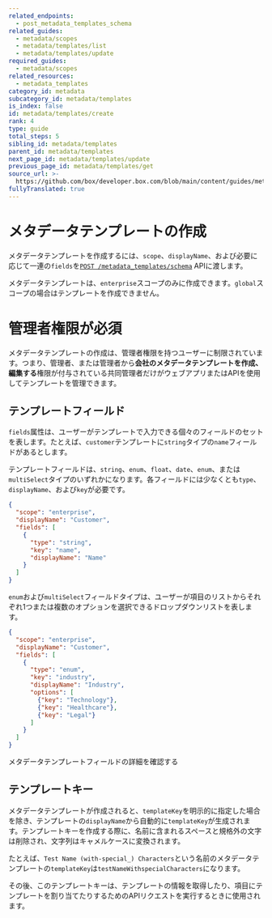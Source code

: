 ```yaml
---
related_endpoints:
  - post_metadata_templates_schema
related_guides:
  - metadata/scopes
  - metadata/templates/list
  - metadata/templates/update
required_guides:
  - metadata/scopes
related_resources:
  - metadata_templates
category_id: metadata
subcategory_id: metadata/templates
is_index: false
id: metadata/templates/create
rank: 4
type: guide
total_steps: 5
sibling_id: metadata/templates
parent_id: metadata/templates
next_page_id: metadata/templates/update
previous_page_id: metadata/templates/get
source_url: >-
  https://github.com/box/developer.box.com/blob/main/content/guides/metadata/templates/create.md
fullyTranslated: true
---
```

# メタデータテンプレートの作成

メタデータテンプレートを作成するには、`scope`、`displayName`、および必要に応じて一連の`fields`を[`POST /metadata_templates/schema`][e_create_template] APIに渡します。

<Samples id="post_metadata_templates_schema">

</Samples>

<Message notice>

メタデータテンプレートは、`enterprise`スコープのみに作成できます。`global`スコープの場合はテンプレートを作成できません。

</Message>

<Message warning>

# 管理者権限が必須

メタデータテンプレートの作成は、管理者権限を持つユーザーに制限されています。つまり、管理者、または管理者から**会社のメタデータテンプレートを作成、編集する**権限が付与されている共同管理者だけがウェブアプリまたはAPIを使用してテンプレートを管理できます。

</Message>

## テンプレートフィールド

`fields`属性は、ユーザーがテンプレートで入力できる個々のフィールドのセットを表します。たとえば、`customer`テンプレートに`string`タイプの`name`フィールドがあるとします。

テンプレートフィールドは、`string`、`enum`、`float`、`date`、`enum`、または`multiSelect`タイプのいずれかになります。各フィールドには少なくとも`type`、`displayName`、および`key`が必要です。

```json
{
  "scope": "enterprise",
  "displayName": "Customer",
  "fields": [
    {
      "type": "string",
      "key": "name",
      "displayName": "Name"
    }
  ]
}

```

`enum`および`multiSelect`フィールドタイプは、ユーザーが項目のリストからそれぞれ1つまたは複数のオプションを選択できるドロップダウンリストを表します。

```json
{
  "scope": "enterprise",
  "displayName": "Customer",
  "fields": [
    {
      "type": "enum",
      "key": "industry",
      "displayName": "Industry",
      "options": [
        {"key": "Technology"},
        {"key": "Healthcare"},
        {"key": "Legal"}
      ]
    }
  ]
}

```

<CTA to="g://metadata/fields">

メタデータテンプレートフィールドの詳細を確認する

</CTA>

## テンプレートキー

メタデータテンプレートが作成されると、`templateKey`を明示的に指定した場合を除き、テンプレートの`displayName`から自動的に`templateKey`が生成されます。テンプレートキーを作成する際に、名前に含まれるスペースと規格外の文字は削除され、文字列はキャメルケースに変換されます。

たとえば、`Test Name (with-special_) Characters`という名前のメタデータテンプレートの`templateKey`は`testNameWithspecialCharacters`になります。

その後、このテンプレートキーは、テンプレートの情報を取得したり、項目にテンプレートを割り当てたりするためのAPIリクエストを実行するときに使用されます。

[user-types]: page://platform/user-types

[e_create_template]: e://post_metadata_templates_schema